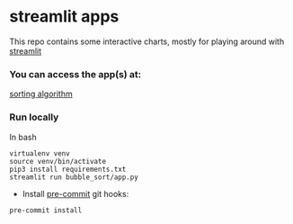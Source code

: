 # streamlit apps

This repo contains some interactive charts, mostly for playing around with [streamlit](https://streamlit.io/)

### You can access the app(s) at:
[sorting algorithm](https://share.streamlit.io/pvonglehn/streamlit_apps/main/basic_algorithms/app.py)

### Run locally

In bash
```
virtualenv venv
source venv/bin/activate
pip3 install requirements.txt
streamlit run bubble_sort/app.py
```

* Install [pre-commit](https://pre-commit.com/) git hooks:
```
pre-commit install
```
